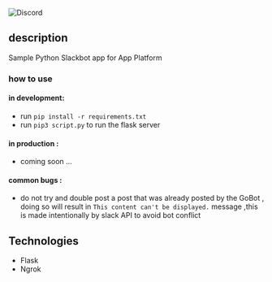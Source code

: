 ![Discord](https://user-images.githubusercontent.com/79036942/147900523-0007d251-fe8f-4f1e-bf24-188c49134021.png)
## description 
Sample Python Slackbot app for App Platform
### how to use 
#### in development: 
- run `pip install -r requirements.txt`
- run `pip3 script.py` to run the flask server
#### in production : 
- coming soon ...
#### common bugs : 
- do not try and double post a post that was already posted by the GoBot , doing so will result in `This content can't be displayed.` message ,this is made intentionally by slack API to avoid bot conflict
## Technologies 
- Flask
- Ngrok
